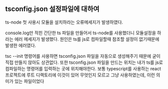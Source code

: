 ## tsconfig.json 설정파일에 대하여

ts-node 첫 사용시 모듈을 설치하라는 오류메세지가 발생하였다.

console.log만 적힌 간단한 ts 파일을 만들어서 ts-node를 사용했더니 모듈설정을 하라는 에러 메세지가 발생했다.
원인은 ts를 js로 컴파일할때 참조할 설정이 없기때문에 발생한 에러였다.

tsc --init 명령어를 사용하면 tsconfig.json 파일을 자동으로 생성해주기 때문에 굳이 직접 만들지 않아도 상관없다.
또한 tsconfig.json 파일을 만드는 위치는 내가 ts를 js로 컴파일하는 명령어를 입력하는 곳에 위치해야한다.
보통 typescript를 사용하는 react 프로젝트에 루트 디랙토리에 이것이 있어 무엇인지 모르고 그냥 사용하였는데, 이런 의미가 있는 파일이었다